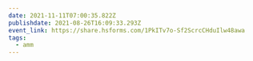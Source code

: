 ```yaml
---
date: 2021-11-11T07:00:35.822Z
publishdate: 2021-08-26T16:09:33.293Z
event_link: https://share.hsforms.com/1PkITv7o-Sf2ScrcCHduIlw48awa
tags:
  - amm
---
```

